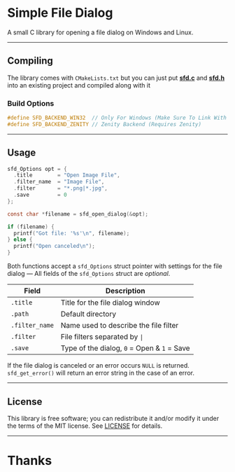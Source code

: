 # Simple File Dialog
A small C library for opening a file dialog on Windows and Linux.

---

## Compiling
The library comes with `CMakeLists.txt` but you can just put
**[sfd.c](src/sfd.c?raw=1)** and **[sfd.h](src/sfd.h?raw=1)**
into an existing project and compiled along with it

### Build Options
```c
#define SFD_BACKEND_WIN32  // Only For Windows (Make Sure To Link With 'comdlg32')
#define SFD_BACKEND_ZENITY // Zenity Backend (Requires Zenity)
```

---

## Usage

```c
sfd_Options opt = {
  .title        = "Open Image File",
  .filter_name  = "Image File",
  .filter       = "*.png|*.jpg",
  .save         = 0
};

const char *filename = sfd_open_dialog(&opt);

if (filename) {
  printf("Got file: '%s'\n", filename);
} else {
  printf("Open canceled\n");
}
```

Both functions accept a `sfd_Options` struct pointer with settings for
the file dialog — All fields of the `sfd_Options` struct are *optional*.

| Field           | Description
|-----------------|-------------------------------------------------------------
| `.title`        | Title for the file dialog window
| `.path`         | Default directory
| `.filter_name`  | Name used to describe the file filter
| `.filter`       | File filters separated by <code>&#124;</code>
| `.save`         | Type of the dialog, `0` = Open & `1` = Save

If the file dialog is canceled or an error occurs `NULL` is returned.
`sfd_get_error()` will return an error string in the case of an error.

---

## License
This library is free software; you can redistribute it and/or modify it under
the terms of the MIT license. See [LICENSE](LICENSE) for details.

---

# Thanks
